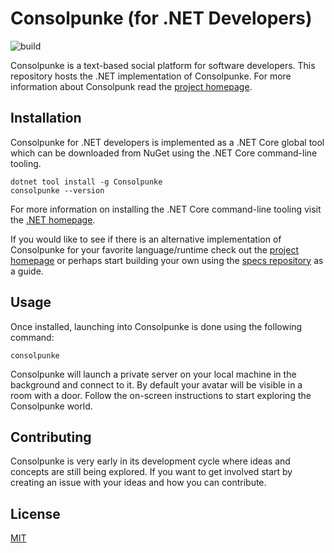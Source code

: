 # Consolpunke (for .NET Developers)

![build](https://github.com/consolpunke/consolpunke-dotnet/workflows/build/badge.svg)

Consolpunke is a text-based social platform for software developers. This
repository hosts the .NET implementation of Consolpunke. For more information
about Consolpunk read the [project homepage](https://consolpunke.io).

## Installation

Consolpunke for .NET developers is implemented as a .NET Core global tool
which can be downloaded from NuGet using the .NET Core command-line tooling.

```
dotnet tool install -g Consolpunke
consolpunke --version
```

For more information on installing the .NET Core command-line tooling visit
the [.NET homepage](https://dotnet.microsoft.com/).

If you would like to see if there is an alternative implementation of
Consolpunke for your favorite language/runtime check out the
[project homepage](https://consolpunke.io) or perhaps start building your own
using the [specs repository](https://github.com/consolpunke/consolpunke-specs)
as a guide.

## Usage

Once installed, launching into Consolpunke is done using the following command:

```
consolpunke
```

Consolpunke will launch a private server on your local machine in the
background and connect to it. By default your avatar will be visible
in a room with a door. Follow the on-screen instructions to start
exploring the Consolpunke world.

## Contributing

Consolpunke is very early in its development cycle where ideas and concepts
are still being explored. If you want to get involved start by creating an
issue with your ideas and how you can contribute.

## License
[MIT](https://choosealicense.com/licenses/mit/)